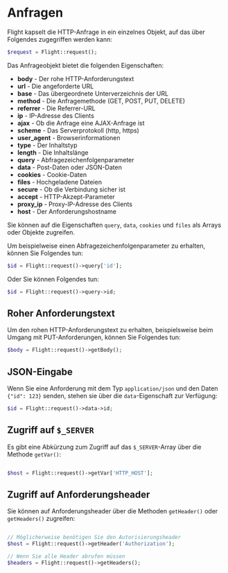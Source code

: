 # Anfragen

Flight kapselt die HTTP-Anfrage in ein einzelnes Objekt, auf das über Folgendes zugegriffen werden kann:

```php
$request = Flight::request();
```

Das Anfrageobjekt bietet die folgenden Eigenschaften:

- **body** - Der rohe HTTP-Anforderungstext
- **url** - Die angeforderte URL
- **base** - Das übergeordnete Unterverzeichnis der URL
- **method** - Die Anfragemethode (GET, POST, PUT, DELETE)
- **referrer** - Die Referrer-URL
- **ip** - IP-Adresse des Clients
- **ajax** - Ob die Anfrage eine AJAX-Anfrage ist
- **scheme** - Das Serverprotokoll (http, https)
- **user_agent** - Browserinformationen
- **type** - Der Inhaltstyp
- **length** - Die Inhaltslänge
- **query** - Abfragezeichenfolgenparameter
- **data** - Post-Daten oder JSON-Daten
- **cookies** - Cookie-Daten
- **files** - Hochgeladene Dateien
- **secure** - Ob die Verbindung sicher ist
- **accept** - HTTP-Akzept-Parameter
- **proxy_ip** - Proxy-IP-Adresse des Clients
- **host** - Der Anforderungshostname

Sie können auf die Eigenschaften `query`, `data`, `cookies` und `files` als Arrays oder Objekte zugreifen.

Um beispielweise einen Abfragezeichenfolgenparameter zu erhalten, können Sie Folgendes tun:

```php
$id = Flight::request()->query['id'];
```

Oder Sie können Folgendes tun:

```php
$id = Flight::request()->query->id;
```

## Roher Anforderungstext

Um den rohen HTTP-Anforderungstext zu erhalten, beispielsweise beim Umgang mit PUT-Anforderungen, können Sie Folgendes tun:

```php
$body = Flight::request()->getBody();
```

## JSON-Eingabe

Wenn Sie eine Anforderung mit dem Typ `application/json` und den Daten `{"id": 123}` senden, stehen sie über die `data`-Eigenschaft zur Verfügung:

```php
$id = Flight::request()->data->id;
```

## Zugriff auf `$_SERVER`

Es gibt eine Abkürzung zum Zugriff auf das `$_SERVER`-Array über die Methode `getVar()`:

```php

$host = Flight::request()->getVar['HTTP_HOST'];
```

## Zugriff auf Anforderungsheader

Sie können auf Anforderungsheader über die Methoden `getHeader()` oder `getHeaders()` zugreifen:

```php

// Möglicherweise benötigen Sie den Autorisierungsheader
$host = Flight::request()->getHeader('Authorization');

// Wenn Sie alle Header abrufen müssen
$headers = Flight::request()->getHeaders();
```